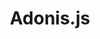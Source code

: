 ---
codehost: https://github.com/https://github.com/adonisjs
dribbble: https://dribbble.com/planetabhi
logohandle: adonisjs
sort: adonisjs
title: Adonis.js
twitter: https://x.com/adonisframework
website: https://adonisjs.com/
---